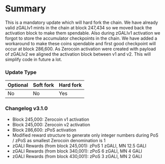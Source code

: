 # Summary

This is a mandatory update which will hard fork the chain. We have already
valid zGALIv1 mints in the chain at block 247,434 so we moved back the
activation block to make them spendable. Also during zGALIv1 activation we
forgot to store the accumulator checkpoints in the chain. We have added a
workaround to make these coins spendable and first good checkpoint will occur
at block 286,600. As Zerocoin activation were created with payload of zGALIv2
we aligned the activation block between v1 and v2. This will simplify code in
future a lot.

### Update Type

Optional | Soft fork | Hard fork
---------|-----------|----------
No       | No        | Yes

### Changelog v3.1.0

* Block 245,000: Zerocoin v1 activation
* Block 245,000: Zerocoin v2 activation
* Block 286,600: zPoS activation
* Modified reward structure to generate only integer numbers during PoS / zPoS
  as smallest Zerocoin denomination is 1
* zGALI Rewards (from block 245,001): zPoS 1 zGALI, MN 12.5 GALI
* zGALI Rewards (from block 340,001): zPoS 6 zGALI, MN 4 GALI
* zGALI Rewards (from block 430,001): zPoS 3 zGALI, MN 2 GALI

